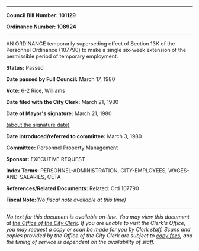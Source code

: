 

********

**Council Bill Number: 101129**
   
**Ordinance Number: 108924**
********

 AN ORDINANCE temporarily superseding effect of Section 13K of the Personnel Ordinance (107790) to make a single six-week extension of the permissible period of temporary employment.

**Status:** Passed
   
**Date passed by Full Council:** March 17, 1980
   
**Vote:** 6-2 Rice, Williams
   
**Date filed with the City Clerk:** March 21, 1980
   
**Date of Mayor's signature:** March 21, 1980
   
[(about the signature date)](/~public/approvaldate.htm)
   
   
   
**Date introduced/referred to committee:** March 3, 1980
   
**Committee:** Personnel Property Management
   
**Sponsor:** EXECUTIVE REQUEST
   
   
**Index Terms:** PERSONNEL-ADMINISTRATION, CITY-EMPLOYEES, WAGES-AND-SALARIES, CETA

**References/Related Documents:** Related: Ord 107790

**Fiscal Note:**_(No fiscal note available at this time)_
********

_No text for this document is available on-line. You may view this document at [the Office of the City Clerk](http://www.seattle.gov/leg/clerk/contactUs.htm). If you are unable to visit the Clerk's Office, you may request a copy or scan be made for you by Clerk staff. Scans and copies provided by the Office of the City Clerk are subject to [copy fees](http://clerk.seattle.gov/~public/clerkfees.htm), and the timing of service is dependent on the availability of staff._

